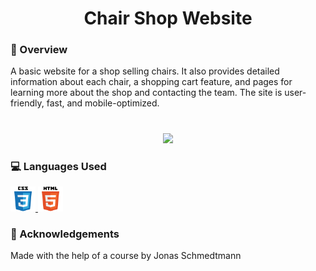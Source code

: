 <h1 align="center">Chair Shop Website</h1>

<h3 align="left">🌠 Overview</h3>
A basic website for a shop selling chairs. It also provides detailed information about each chair, a shopping cart feature, and pages for learning more about the shop and contacting the team. The site is user-friendly, fast, and mobile-optimized.
<h1> </h1>
<div align="center">
<img width=80% src="https://github.com/aditisingh02/chairshopwebsite_course/assets/140513260/0772078f-a268-4575-a60c-4fe7ed360f9e">

</div>
<h3 align="left">💻 Languages Used</h3>
<p align="left"><a href="https://www.w3schools.com/css/" target="_blank" rel="noreferrer"> <img src="https://raw.githubusercontent.com/devicons/devicon/master/icons/css3/css3-original-wordmark.svg" alt="css3" width="40" height="40"/> </a> <a href="https://www.w3.org/html/" target="_blank" rel="noreferrer"> <img src="https://raw.githubusercontent.com/devicons/devicon/master/icons/html5/html5-original-wordmark.svg" alt="html5" width="40" height="40"/> </a>  </p>

<h3 align="left">💛 Acknowledgements</h3>
Made with the help of a course by Jonas Schmedtmann
